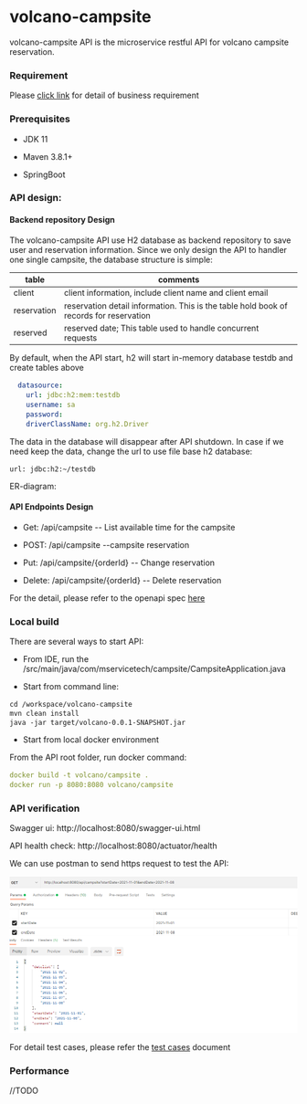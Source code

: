 # volcano-campsite

volcano-campsite API is the microservice restful API for volcano campsite reservation.

### Requirement

Please [click link](doc/requirement.md) for detail of business requirement

### Prerequisites

- JDK 11

- Maven 3.8.1+

- SpringBoot

### API design:

#### Backend repository Design

The volcano-campsite API use H2 database as backend repository to save user and reservation information. Since we only design the API to handler one single campsite, the database structure is simple:


| table   | comments        |
| --------|---------------|
| client  | client information, include client name and client email |
| reservation  | reservation detail information. This is the table hold book of records for reservation |
| reserved  | reserved date; This table used to  handle concurrent requests  |
  

By default, when the API start, h2 will start in-memory database testdb and create tables above

```yaml
  datasource:
    url: jdbc:h2:mem:testdb
    username: sa
    password:
    driverClassName: org.h2.Driver
```
The data in the database will disappear after API shutdown. In case if we need keep the data, change the url to use file base h2 database:

    url: jdbc:h2:~/testdb

ER-diagram:


  

#### API Endpoints Design

- Get: /api/campsite           -- List available time for the campsite


- POST: /api/campsite                  --campsite reservation


- Put:  /api/campsite/{orderId}        -- Change reservation


- Delete: /api/campsite/{orderId}      -- Delete reservation

For the detail, please refer to the openapi spec [here](src/main/resources/openapi.yaml)

### Local build

There are several ways to start API:

- From IDE, run the /src/main/java/com/mservicetech/campsite/CampsiteApplication.java

- Start from command line:

```text
cd /workspace/volcano-campsite
mvn clean install
java -jar target/volcano-0.0.1-SNAPSHOT.jar
```

- Start from local docker environment

From the API root folder, run docker command:
```yaml
docker build -t volcano/campsite .
docker run -p 8080:8080 volcano/campsite
```
  

### API  verification

Swagger ui:  http://localhost:8080/swagger-ui.html

API health check:   http://localhost:8080/actuator/health

We can use postman to send https request to test the API:

![postman](doc/test.png)


For detail test cases, please refer the [test cases](doc/test_cases.md) document

### Performance 


//TODO

